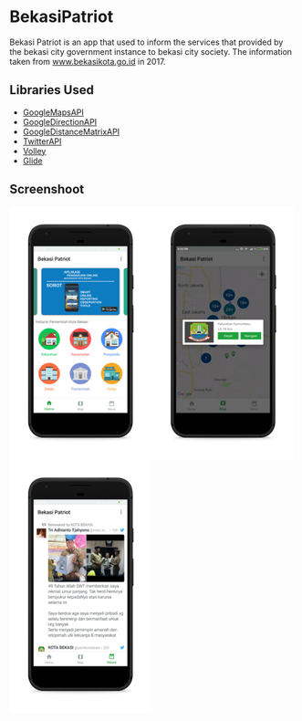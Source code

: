 # BekasiPatriot

Bekasi Patriot is an app that used to inform the services that provided by the bekasi city government instance to bekasi city society. The information taken from www.bekasikota.go.id in 2017.

## Libraries Used
+ [GoogleMapsAPI](https://developers.google.com/maps/documentation/android-sdk/intro)
+ [GoogleDirectionAPI](https://developers.google.com/optimization/routing/google_direction)
+ [GoogleDistanceMatrixAPI](https://developers.google.com/maps/documentation/javascript/distancematrix)
+ [TwitterAPI](https://developer.twitter.com/en/docs.html)
+ [Volley](https://github.com/google/volley)
+ [Glide](https://github.com/bumptech/glide)

## Screenshoot

  <img align="left" img src="https://github.com/madeinsap/BekasiPatriot/blob/master/screenshoot/Home.png" width="250"/>
      
  <img align="left" img src="https://github.com/madeinsap/BekasiPatriot/blob/master/screenshoot/Map.png" width="250"/> 
  
  <img align="left" img src="https://github.com/madeinsap/BekasiPatriot/blob/master/screenshoot/News.png" width="250"/>

